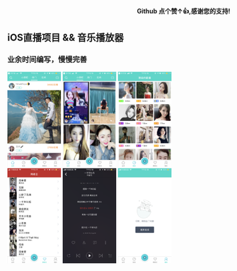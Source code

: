  <p align="right"><b>Github 点个赞↑👍,感谢您的支持!</b></p>

<div>
<h2>iOS直播项目 && 音乐播放器</h2>
  <h3>业余时间编写，慢慢完善</h3>
<ul>
</div>
<div>
    <img src="https://github.com/AndreHu88/iOS_Live/blob/master/screenshot/IMG_1876.PNG" width="24%">
    <img src="https://github.com/AndreHu88/iOS_Live/blob/master/screenshot/IMG_1877.PNG" width="24%">
    <img src="https://github.com/AndreHu88/iOS_Live/blob/master/screenshot/IMG_1878.PNG" width="24%">
</div>
<div>
    <img src="https://github.com/AndreHu88/iOS_Live/blob/master/screenshot/IMG_1879.PNG" width="24%">
    <img src="https://github.com/AndreHu88/iOS_Live/blob/master/screenshot/IMG_1882.PNG" width="24%">
    <img src="https://github.com/AndreHu88/iOS_Live/blob/master/screenshot/IMG_1883.PNG" width="24%">
</div>
 

